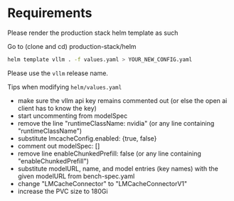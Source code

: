 # Requirements

Please render the production stack helm template as such

Go to (clone and cd) production-stack/helm

```bash
helm template vllm . -f values.yaml > YOUR_NEW_CONFIG.yaml
```

Please use the `vllm` release name.

Tips when modifying `helm/values.yaml`
- make sure the vllm api key remains commented out (or else the open ai client has to know the key)
- start uncommenting from modelSpec
- remove the line      "runtimeClassName: nvidia" (or any line containing "runtimeClassName")
- substitute lmcacheConfig.enabled: {true, false}
- comment out modelSpec: []
- remove line      enableChunkedPrefill: false (or any line containing "enableChunkedPrefill")
- substitute modelURL, name, and model entries (key names) with the given modelURL from bench-spec.yaml
- change "LMCacheConnector" to "LMCacheConnectorV1"
- increase the PVC size to 180Gi